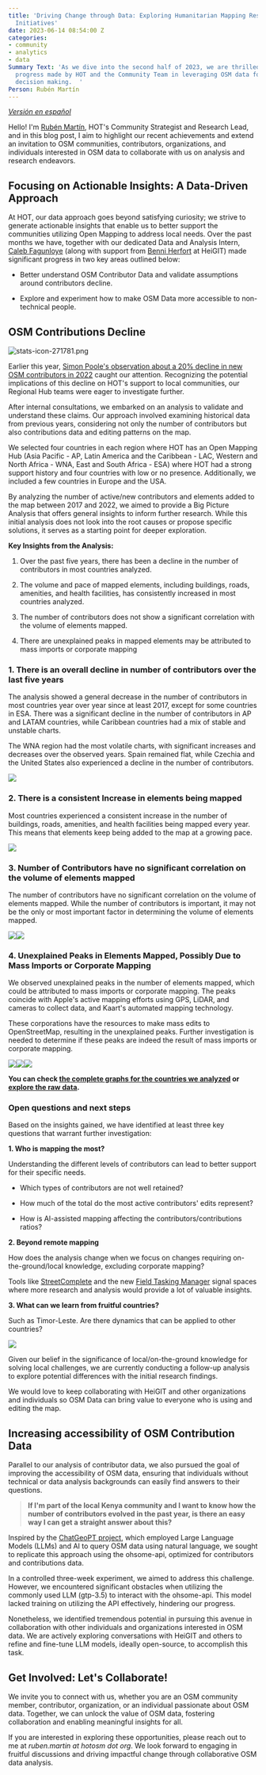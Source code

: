 ```yaml
---
title: 'Driving Change through Data: Exploring Humanitarian Mapping Research and Analysis
  Initiatives'
date: 2023-06-14 08:54:00 Z
categories:
- community
- analytics
- data
Summary Text: 'As we dive into the second half of 2023, we are thrilled to share the
  progress made by HOT and the Community Team in leveraging OSM data for informed
  decision making.  '
Person: Rubén Martín
---
```


*[Versión en español](https://www.hotosm.org/updates/impulsando-el-cambio-a-traves-de-los-datos-explorando-las-iniciativas-de-investigacion-y-analisis-en-mapeo-humanitario/)*

Hello! I'm [Rubén Martín](https://www.hotosm.org/people/ruben-martin/), HOT's Community Strategist and Research Lead, and in this blog post, I aim to highlight our recent achievements and extend an invitation to OSM communities, contributors, organizations, and individuals interested in OSM data to collaborate with us on analysis and research endeavors.

## Focusing on Actionable Insights: A Data-Driven Approach

At HOT, our data approach goes beyond satisfying curiosity; we strive to generate actionable insights that enable us to better support the communities utilizing Open Mapping to address local needs. Over the past months we have, together with our dedicated Data and Analysis Intern, [Caleb Fagunloye](https://www.linkedin.com/in/olamiposi-fagunloye-264a2578/) (along with support from [Benni Herfort](https://www.geog.uni-heidelberg.de/gis/herfort.html) at HeiGIT) made significant progress in two key areas outlined below:

* Better understand OSM Contributor Data and validate assumptions around contributors decline.

* Explore and experiment how to make OSM Data more accessible to non-technical people.

## OSM Contributions Decline

![stats-icon-271781.png](/uploads/stats-icon-271781.png)

Earlier this year, [Simon Poole's observation about a 20% decline in new OSM contributors in 2022](https://www.openstreetmap.org/user/SimonPoole/diary/400701) caught our attention. Recognizing the potential implications of this decline on HOT's support to local communities, our Regional Hub teams were eager to investigate further.

After internal consultations, we embarked on an analysis to validate and understand these claims. Our approach involved examining historical data from previous years, considering not only the number of contributors but also contributions data and editing patterns on the map.

We selected four countries in each region where HOT has an Open Mapping Hub (Asia Pacific - AP, Latin America and the Caribbean - LAC, Western and North Africa - WNA, East and South Africa - ESA) where HOT had a strong support history and four countries with low or no presence. Additionally, we included a few countries in Europe and the USA.

By analyzing the number of active/new contributors and elements added to the map between 2017 and 2022, we aimed to provide a Big Picture Analysis that offers general insights to inform further research. While this initial analysis does not look into the root causes or propose specific solutions, it serves as a starting point for deeper exploration.

**Key Insights from the Analysis:**

1. Over the past five years, there has been a decline in the number of contributors in most countries analyzed.

2. The volume and pace of mapped elements, including buildings, roads, amenities, and health facilities, has consistently increased in most countries analyzed.

3. The number of contributors does not show a significant correlation with the volume of elements mapped.

4. There are unexplained peaks in mapped elements may be attributed to mass imports or corporate mapping

### 1. There is an overall decline in number of contributors over the last five years

The analysis showed a general decrease in the number of contributors in most countries year over year since at least 2017, except for some countries in ESA. There was a significant decline in the number of contributors in AP and LATAM countries, while Caribbean countries had a mix of stable and unstable charts.

The WNA region had the most volatile charts, with significant increases and decreases over the observed years. Spain remained flat, while Czechia and the United States also experienced a decline in the number of contributors.

![](https://lh3.googleusercontent.com/GAOwe7bBm-e8ijZKyKhT31EPmqO23SWQvXHO9861RjQdlLv9tu0M1UoRmvmBTGA7UZCvIRCBzy7WdwlmSbfcyRj8_HhQuglZIJvrBZJLzb_mpYav6wFgRCp56XixtaBHR0hAjoDUpLZNGJ59A2Ju4hE)

### 2. There is a consistent Increase in elements being mapped

Most countries experienced a consistent increase in the number of buildings, roads, amenities, and health facilities being mapped every year. This means that elements keep being added to the map at a growing pace.

![](https://lh6.googleusercontent.com/XiTr48GYcT4cnw9D7f7OtsHh6ujY5KXLrjKrYg5YKdH2MnScoMeBaXs37xYLxymflwQnlwqzCk5tFousex--nK79p12nkc92JElgyMgQmqiA-_PLCdLSnPUbljmYUH5tP0u7JisZquoyiRnnO3S35GY)

### 3. Number of Contributors have no significant correlation on the volume of elements mapped

The number of contributors have no significant correlation on the volume of elements mapped. While the number of contributors is important, it may not be the only or most important factor in determining the volume of elements mapped.

![](https://lh4.googleusercontent.com/GD2bVAr6IAAFnG2qdxduhXa2zjLegfIFTeGkIR8KrAw2kpLXhDbPpUsYlHHV6GKVmVhIbVZHOWfLEQW3rJsxsq6mtXGoZ_xHEliGgR6Pry_I7Hb8hbVuuXF1uMbP1eIV6LEq0v1-7dOZnau_nbfWDm4)![](https://lh4.googleusercontent.com/PZH9oII-7kXLTvpykkKD9Uv3wypRhhn0iyM5rF-HsmZ3ytSpM2abTfYnOTnj-cP6rTB1fpY6ZtmgHSPTegcbgqfNDJrVQp2nCQxeuy53R3klwvUZMa-bNIWh7nEaY7duR8eLXUCySkDDTFKKWze8N1k)

### 4. Unexplained Peaks in Elements Mapped, Possibly Due to Mass Imports or Corporate Mapping

We observed unexplained peaks in the number of elements mapped, which could be attributed to mass imports or corporate mapping. The peaks coincide with Apple's active mapping efforts using GPS, LiDAR, and cameras to collect data, and Kaart's automated mapping technology.

These corporations have the resources to make mass edits to OpenStreetMap, resulting in the unexplained peaks. Further investigation is needed to determine if these peaks are indeed the result of mass imports or corporate mapping.

![](https://lh3.googleusercontent.com/k6Bu4PVsamxCAoGRooqh93MTP_3HuCl9pEBM9-3HiFvMK3XnzzwFWU5uesH1h6UenwKUAu12UVp6BIzOMFPDNf1s7CfzrY6pOXmYYRMWL4c9Fy7LSgEFb-AqvKQ1t-myM7rphezpNAJ2rWkoFFC1nRk)![](https://lh6.googleusercontent.com/YyfbfFkuhNlkY6ZKenn5iiqgbotX1Qx_JzHA2aknmIcEXzJIwAeOQMsgKYBCvFMA6Bcla6B48b-zdJLGZK3xa4K4DOutLcWVtg4LguBOUzWy9v1QbMYLAa5F9rF07YT1vzc8Im67Yqfv4WnFBP5V0xs)![](https://lh4.googleusercontent.com/eznEEam3brgJCxGQXFW_xUM5nHX9ejatGzrEcWomioUvf5u2RFUcCjRV74UanHJNjgFDOx7UIDQfQqa_uTA8QSC9nWoQH2c4BVZO74cyKZB7vsD4cDyI9Iu_Ne0Ztxd-udlSQVES0559etE2KfU6MaM)

**You can check [the complete graphs for the countries we analyzed](https://docs.google.com/spreadsheets/d/e/2PACX-1vS73csCKJq50r-55uQT1EvYl8yQbITM0LzGHjobrJw1KCbkTaDhmZ0R5xAu0p9jpoj6LxRDJH8H2jEB/pubhtml?gid=676631942&single=true) or [explore the raw data](https://docs.google.com/spreadsheets/d/e/2PACX-1vS73csCKJq50r-55uQT1EvYl8yQbITM0LzGHjobrJw1KCbkTaDhmZ0R5xAu0p9jpoj6LxRDJH8H2jEB/pubhtml#).**

### Open questions and next steps

Based on the insights gained, we have identified at least three key questions that warrant further investigation:

**1. Who is mapping the most?**

Understanding the different levels of contributors can lead to better support for their specific needs.

* Which types of contributors are not well retained?

* How much of the total do the most active contributors' edits represent?

* How is AI-assisted mapping affecting the contributors/contributions ratios?

**2. Beyond remote mapping**

How does the analysis change when we focus on changes requiring on-the-ground/local knowledge, excluding corporate mapping?

Tools like [StreetComplete](https://streetcomplete.app/) and the new [Field Tasking Manager](https://www.hotosm.org/updates/field-mapping-is-the-future-a-tasking-manager-workflow-using-odk/) signal spaces where more research and analysis would provide a lot of valuable insights.

**3. What can we learn from fruitful countries?**

Such as Timor-Leste. Are there dynamics that can be applied to other countries?

![](https://lh3.googleusercontent.com/MPhGG7bNDNtQS-bGeftO3IwG4IKO9lDLBPeGPwaXvDCdwen99ibb1ntYchzFJ-a8Hl7ufAvjmWZOdhAwAYZcJKqGBQM0QckJAFfsf4NccwsNKHMj2G32-m6L68tF15Y3zRpnv2AlMWo5jAfxxoEwraw)

Given our belief in the significance of local/on-the-ground knowledge for solving local challenges, we are currently conducting a follow-up analysis to explore potential differences with the initial research findings.

We would love to keep collaborating with HeiGIT and other organizations and individuals so OSM Data can bring value to everyone who is using and editing the map.

## Increasing accessibility of OSM Contribution Data

Parallel to our analysis of contributor data, we also pursued the goal of improving the accessibility of OSM data, ensuring that individuals without technical or data analysis backgrounds can easily find answers to their questions.

> **If I'm part of the local Kenya community and I want to know how the number of contributors evolved in the past year, is there an easy way I can get a straight answer about this?**

Inspired by the [ChatGeoPT project](https://github.com/earth-genome/ChatGeoPT), which employed Large Language Models (LLMs) and AI to query OSM data using natural language, we sought to replicate this approach using the ohsome-api, optimized for contributors and contributions data.

In a controlled three-week experiment, we aimed to address this challenge. However, we encountered significant obstacles when utilizing the commonly used LLM (gtp-3.5) to interact with the ohsome-api. This model lacked training on utilizing the API effectively, hindering our progress.

Nonetheless, we identified tremendous potential in pursuing this avenue in collaboration with other individuals and organizations interested in OSM data. We are actively exploring conversations with HeiGIT and others to refine and fine-tune LLM models, ideally open-source, to accomplish this task.

## Get Involved: Let's Collaborate!

We invite you to connect with us, whether you are an OSM community member, contributor, organization, or an individual passionate about OSM data. Together, we can unlock the value of OSM data, fostering collaboration and enabling meaningful insights for all.

If you are interested in exploring these opportunities, please reach out to me at *ruben.martin at hotosm dot org*. We look forward to engaging in fruitful discussions and driving impactful change through collaborative OSM data analysis.